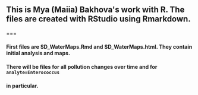 ## This is Mya (Maiia) Bakhova's work with R. The files are created with RStudio using Rmarkdown.
===
#### First files are SD_WaterMaps.Rmd and SD_WaterMaps.html. They contain initial analysis and maps. 
#### There will be files for all pollution changes over time and for `analyte=Enterococcus`
#### in particular.

